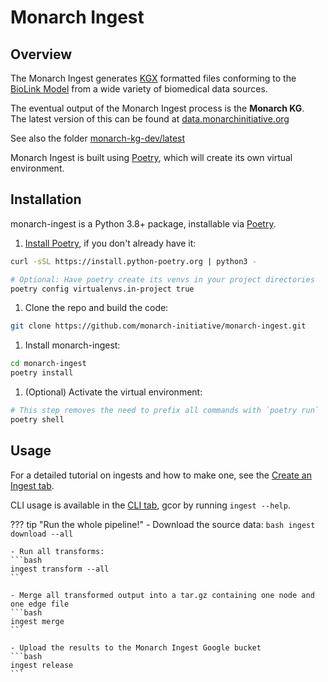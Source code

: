 # Monarch Ingest

## Overview

The Monarch Ingest generates [KGX](https://github.com/biolink/kgx/blob/master/specification/kgx-format.md) formatted files conforming to the [BioLink Model](https://biolink.github.io/biolink-model/) from a wide variety of biomedical data sources.

The eventual output of the Monarch Ingest process is the **Monarch KG**.  
The latest version of this can be found at [data.monarchinitiative.org](https://data.monarchinitiative.org/monarch-kg-dev/latest/monarch-kg.tar.gz)

See also the folder [monarch-kg-dev/latest](https://data.monarchinitiative.org/monarch-kg-dev/latest/)

Monarch Ingest is built using [Poetry](https://python-poetry.org), which will create its own virtual environment. 

## Installation

monarch-ingest is a Python 3.8+ package, installable via [Poetry](https://python-poetry.org).  

1. <a href="https://python-poetry.org/docs/" target="_blank">Install Poetry</a>, if you don't already have it:  
```bash
curl -sSL https://install.python-poetry.org | python3 -

# Optional: Have poetry create its venvs in your project directories
poetry config virtualenvs.in-project true
```

1. Clone the repo and build the code:
```bash
git clone https://github.com/monarch-initiative/monarch-ingest.git
```

1. Install monarch-ingest:
```bash
cd monarch-ingest
poetry install
```

1. (Optional) Activate the virtual environment:
```bash
# This step removes the need to prefix all commands with `poetry run`
poetry shell
```

## Usage

For a detailed tutorial on ingests and how to make one, see the [Create an Ingest tab](Create-an-Ingest/index.md). 

CLI usage is available in the [CLI tab](CLI.md), gcor by running `ingest --help`.

??? tip "Run the whole pipeline!"
    - Download the source data:
    ```bash
    ingest download --all
    ```

    - Run all transforms:  
    ```bash
    ingest transform --all
    ```

    - Merge all transformed output into a tar.gz containing one node and one edge file
    ```bash
    ingest merge
    ```

    - Upload the results to the Monarch Ingest Google bucket
    ```bash
    ingest release
    ```

<meta http-equiv='cache-control' content='no-cache'> 
<meta http-equiv='expires' content='0'> 
<meta http-equiv='pragma' content='no-cache'>
